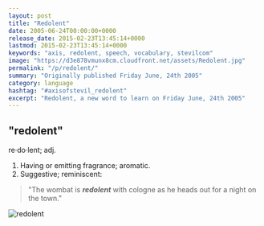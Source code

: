 ```yaml
---
layout: post
title: "Redolent"
date: 2005-06-24T00:00:00+0000
release_date: 2015-02-23T13:45:14+0000
lastmod: 2015-02-23T13:45:14+0000
keywords: "axis, redolent, speech, vocabulary, stevilcom"
image: "https://d3e878vmunx8cm.cloudfront.net/assets/Redolent.jpg"
permalink: "/p/redolent/"
summary: "Originally published Friday June, 24th 2005"
category: language
hashtag: "#axisofstevil_redolent"
excerpt: "Redolent, a new word to learn on Friday June, 24th 2005"
---
```


[id_1]: https://d3e878vmunx8cm.cloudfront.net/assets/Redolent.jpg "redolent"

## "redolent" ##

re·do·lent; adj.

1. Having or emitting fragrance; aromatic.
2. Suggestive; reminiscent:
 
> "The wombat is ***redolent*** with cologne as he heads out for a night on the town."

![redolent][id_1]

